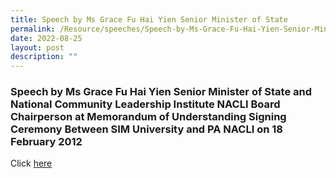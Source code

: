```yaml
---
title: Speech by Ms Grace Fu Hai Yien Senior Minister of State
permalink: /Resource/speeches/Speech-by-Ms-Grace-Fu-Hai-Yien-Senior-Minister-of-State
date: 2022-08-25
layout: post
description: ""
---
```

### Speech by Ms Grace Fu Hai Yien Senior Minister of State and National Community Leadership Institute NACLI Board Chairperson at Memorandum of Understanding Signing Ceremony Between SIM University and PA NACLI on 18 February 2012

Click [here](/files/NewsRoom/speech-by-ms-grace-fu-hai-yien-senior-minister-of-state(1).pdf)